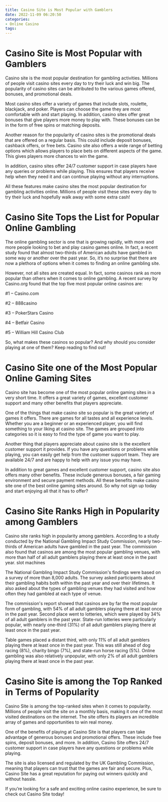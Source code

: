 ```yaml
---
title: Casino Site is Most Popular with Gamblers
date: 2022-11-09 06:20:50
categories:
- Online Casino
tags:
---
```



#  Casino Site is Most Popular with Gamblers

Casino site is the most popular destination for gambling activities. Millions of people visit casino sites every day to try their luck and win big. The popularity of casino sites can be attributed to the various games offered, bonuses, and promotional deals.

Most casino sites offer a variety of games that include slots, roulette, blackjack, and poker. Players can choose the game they are most comfortable with and start playing. In addition, casino sites offer great bonuses that give players more money to play with. These bonuses can be in the form of free spins or matching deposits.

Another reason for the popularity of casino sites is the promotional deals that are offered on a regular basis. This could include deposit bonuses, cashback offers, or free bets. Casino site also offers a wide range of betting options which allows players to place bets on different aspects of the game. This gives players more chances to win the game.

In addition, casino sites offer 24/7 customer support in case players have any queries or problems while playing. This ensures that players receive help when they need it and can continue playing without any interruptions.

All these features make casino sites the most popular destination for gambling activities online. Millions of people visit these sites every day to try their luck and hopefully walk away with some extra cash!

#  Casino Site Tops the List for Popular Online Gambling

The online gambling sector is one that is growing rapidly, with more and more people looking to bet and play casino games online. In fact, a recent study found that almost two-thirds of American adults have gambled in some way or another over the past year. So, it’s no surprise that there are now a plethora of options when it comes to finding an online gambling site.

However, not all sites are created equal. In fact, some casinos rank as more popular than others when it comes to online gambling. A recent survey by Casino.org found that the top five most popular online casinos are:

#1 – Casino.com

#2 – 888casino

#3 – PokerStars Casino

#4 – Betfair Casino

#5 – William Hill Casino Club

So, what makes these casinos so popular? And why should you consider playing at one of them? Keep reading to find out!

#  Casino Site one of the Most Popular Online Gaming Sites

Casino site has become one of the most popular online gaming sites in a very short time. It offers a great variety of games, excellent customer support and many other benefits that players appreciate.

One of the things that make casino site so popular is the great variety of games it offers. There are games for all tastes and all experience levels. Whether you are a beginner or an experienced player, you will find something to your liking at casino site. The games are grouped into categories so it is easy to find the type of game you want to play.

Another thing that players appreciate about casino site is the excellent customer support it provides. If you have any questions or problems while playing, you can easily get help from the customer support team. They are available 24/7 and are happy to help with any issue you may have.

In addition to great games and excellent customer support, casino site also offers many other benefits. These include generous bonuses, a fair gaming environment and secure payment methods. All these benefits make casino site one of the best online gaming sites around. So why not sign up today and start enjoying all that it has to offer?

#  Casino Site Ranks High in Popularity among Gamblers

Casino site ranks high in popularity among gamblers. According to a study conducted by the National Gambling Impact Study Commission, nearly two-thirds of American adults have gambled in the past year. The commission also found that casinos are among the most popular gambling venues, with more than half of all adult gamblers playing there at least once in the past year. slot machines

The National Gambling Impact Study Commission's findings were based on a survey of more than 8,000 adults. The survey asked participants about their gambling habits both within the past year and over their lifetimes. It also asked about the types of gambling venues they had visited and how often they had gambled at each type of venue.

The commission's report showed that casinos are by far the most popular form of gambling, with 54% of all adult gamblers playing there at least once in the past year. Second place went to lotteries, which were played by 34% of all adult gamblers in the past year. State-run lotteries were particularly popular, with nearly one-third (31%) of all adult gamblers playing there at least once in the past year.

Table games placed a distant third, with only 11% of all adult gamblers playing there at least once in the past year. This was still ahead of dog racing (8%), charity bingo (7%), and state-run horse racing (5%). Online gambling was also relatively unpopular, with only 2% of all adult gamblers playing there at least once in the past year.

#  Casino Site is among the Top Ranked in Terms of Popularity

Casino Site is among the top-ranked sites when it comes to popularity. Millions of people visit the site on a monthly basis, making it one of the most visited destinations on the internet. The site offers its players an incredible array of games and opportunities to win real money.

One of the benefits of playing at Casino Site is that players can take advantage of generous bonuses and promotional offers. These include free spins, deposit bonuses, and more. In addition, Casino Site offers 24/7 customer support in case players have any questions or problems while playing.

The site is also licensed and regulated by the UK Gambling Commission, meaning that players can trust that the games are fair and secure. Plus, Casino Site has a great reputation for paying out winners quickly and without hassle.

If you’re looking for a safe and exciting online casino experience, be sure to check out Casino Site today!
